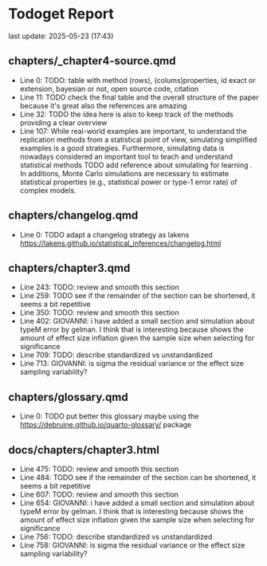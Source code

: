 # Todoget Report
last update: 2025-05-23 (17:43)

## chapters/_chapter4-source.qmd

- Line 0: TODO:  table with method (rows), (colums)properties, id exact or extension, bayesian or not, open source code, citation 
- Line 11: TODO check the final table and the overall structure of the paper because it's great also the references are amazing 
- Line 32: TODO the idea here is also to keep track of the methods providing a clear overview 
- Line 107: While real-world examples are important, to understand the replication methods from a statistical point of view, simulating simplified examples is a good strategies. Furthermore, simulating data is nowadays considered an important tool to teach and understand statistical methods  TODO add reference about simulating for learning . In additions, Monte Carlo simulations are necessary to estimate statistical properties (e.g., statistical power or type-1 error rate) of complex models. 

## chapters/changelog.qmd

- Line 0: TODO adapt a changelog strategy as lakens https://lakens.github.io/statistical_inferences/changelog.html 

## chapters/chapter3.qmd

- Line 243: TODO: review and smooth this section 
- Line 259: TODO see if the remainder of the section can be shortened, it seems a bit repetitive 
- Line 350: TODO: review and smooth this section 
- Line 402: GIOVANNI: i have added a small section and simulation about typeM error by gelman. I think that is interesting because shows the amount of effect size inflation given the sample size when selecting for significance 
- Line 709: TODO: describe standardized vs unstandardized 
- Line 713: GIOVANNI: is sigma the residual variance or the effect size sampling variability? 

## chapters/glossary.qmd

- Line 0: TODO put better this glossary maybe using the https://debruine.github.io/quarto-glossary/ package 

## docs/chapters/chapter3.html

- Line 475: TODO: review and smooth this section 
- Line 484: TODO see if the remainder of the section can be shortened, it seems a bit repetitive 
- Line 607: TODO: review and smooth this section 
- Line 654: GIOVANNI: i have added a small section and simulation about typeM error by gelman. I think that is interesting because shows the amount of effect size inflation given the sample size when selecting for significance 
- Line 756: TODO: describe standardized vs unstandardized 
- Line 758: GIOVANNI: is sigma the residual variance or the effect size sampling variability? 

